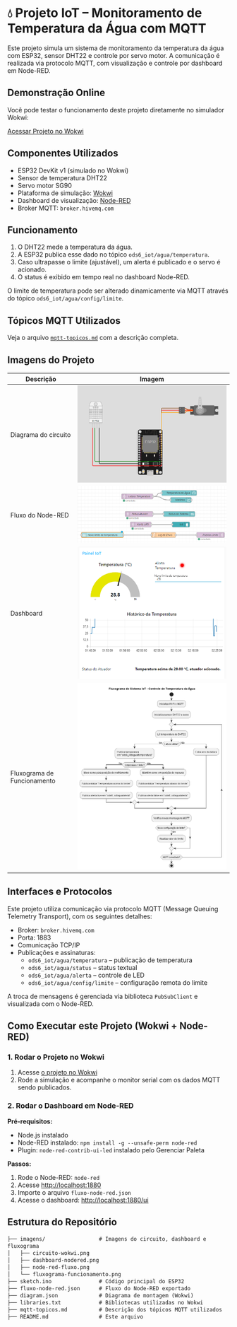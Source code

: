 # 💧 Projeto IoT – Monitoramento de Temperatura da Água com MQTT

Este projeto simula um sistema de monitoramento da temperatura da água com ESP32, sensor DHT22 e controle por servo motor. A comunicação é realizada via protocolo MQTT, com visualização e controle por dashboard em Node-RED.

## Demonstração Online

Você pode testar o funcionamento deste projeto diretamente no simulador Wokwi:

[Acessar Projeto no Wokwi](https://wokwi.com/projects/429431266882139137)


## Componentes Utilizados

- ESP32 DevKit v1 (simulado no Wokwi)
- Sensor de temperatura DHT22
- Servo motor SG90
- Plataforma de simulação: [Wokwi](https://wokwi.com/)
- Dashboard de visualização: [Node-RED](https://nodered.org/)
- Broker MQTT: `broker.hivemq.com`

## Funcionamento

1. O DHT22 mede a temperatura da água.
2. A ESP32 publica esse dado no tópico `ods6_iot/agua/temperatura`.
3. Caso ultrapasse o limite (ajustável), um alerta é publicado e o servo é acionado.
4. O status é exibido em tempo real no dashboard Node-RED.

O limite de temperatura pode ser alterado dinamicamente via MQTT através do tópico `ods6_iot/agua/config/limite`.

## Tópicos MQTT Utilizados

Veja o arquivo [`mqtt-topicos.md`](mqtt-topicos.md) com a descrição completa.

## Imagens do Projeto

| Descrição | Imagem |
|----------|--------|
| Diagrama do circuito | ![circuito](imagens/circuito-wokwi.png) |
| Fluxo do Node-RED | ![fluxo](imagens/node-red-fluxo.png) |
| Dashboard | ![dashboard](imagens/dashboard-nodered.png) |
| Fluxograma de Funcionamento | ![fluxo](imagens/fluxograma-funcionamento.png) |

## Interfaces e Protocolos

Este projeto utiliza comunicação via protocolo MQTT (Message Queuing Telemetry Transport), com os seguintes detalhes:

- Broker: `broker.hivemq.com`
- Porta: 1883
- Comunicação TCP/IP
- Publicações e assinaturas:
  - `ods6_iot/agua/temperatura` – publicação de temperatura
  - `ods6_iot/agua/status` – status textual
  - `ods6_iot/agua/alerta` – controle de LED
  - `ods6_iot/agua/config/limite` – configuração remota do limite

A troca de mensagens é gerenciada via biblioteca `PubSubClient` e visualizada com o Node-RED.

## Como Executar este Projeto (Wokwi + Node-RED)

### 1. Rodar o Projeto no Wokwi

1. Acesse [o projeto no Wokwi](https://wokwi.com/projects/429431266882139137)
2. Rode a simulação e acompanhe o monitor serial com os dados MQTT sendo publicados.

### 2. Rodar o Dashboard em Node-RED

**Pré-requisitos:**
- Node.js instalado
- Node-RED instalado: `npm install -g --unsafe-perm node-red`
- Plugin: `node-red-contrib-ui-led` instalado pelo Gerenciar Paleta

**Passos:**
1. Rode o Node-RED: `node-red`
2. Acesse [http://localhost:1880](http://localhost:1880)
3. Importe o arquivo `fluxo-node-red.json`
4. Acesse o dashboard: [http://localhost:1880/ui](http://localhost:1880/ui)

## Estrutura do Repositório
```
├── imagens/                 # Imagens do circuito, dashboard e fluxograma
│   ├── circuito-wokwi.png
│   ├── dashboard-nodered.png
│   ├── node-red-fluxo.png
│   └── fluxograma-funcionamento.png
├── sketch.ino               # Código principal do ESP32
├── fluxo-node-red.json      # Fluxo do Node-RED exportado
├── diagram.json             # Diagrama de montagem (Wokwi)
├── libraries.txt            # Bibliotecas utilizadas no Wokwi
├── mqtt-topicos.md          # Descrição dos tópicos MQTT utilizados
├── README.md                # Este arquivo
```
